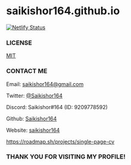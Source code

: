  # saikishor164.github.io
 


[![Netlify Status](https://api.netlify.com/api/v1/badges/e706bf5b-b992-43bc-b099-8f4c4cbae341/deploy-status)](https://app.netlify.com/sites/saikishor/deploys)


### LICENSE
[MIT](
    https://github.com/Saikishor164/saikishor164/blob/main/LICENSE
)

### CONTACT ME
Email: [saikishor164@gmail.com](mailto:saikishor164@gmail.com)

Twitter: [@Saikishor164](https://twitter.com/saikishor164)

Discord: Saikishor#164  (ID:  9209778592)

Github: [Saikishor164](http://github.com/Saikishor164)

Website: [saikishor164](https://saikishor.netlify.app)

https://roadmap.sh/projects/single-page-cv
 
### THANK YOU FOR VISITING MY PROFILE!</h3>
